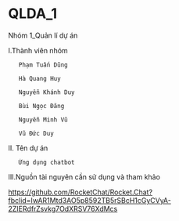 # QLDA_1
Nhóm 1_Quản lí dự án 

I.Thành viên nhóm 

       Phạm Tuấn Dũng 

       Hà Quang Huy 

       Nguyễn Khánh Duy 

       Bùi Ngọc Đăng 

       Nguyễn Minh Vũ 

       Vũ Đức Duy 

II. Tên dự án 

       Ứng dụng chatbot 

III.Nguồn tài nguyên cần sử dụng và tham khảo 

https://github.com/RocketChat/Rocket.Chat?fbclid=IwAR1Mtd3AO5p8592TB5rSBcH1cGyCVyA-2ZIERdfrZsvkg7OdXRSV76XdMcs
